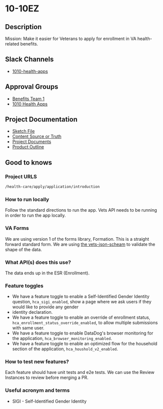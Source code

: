 # 10-10EZ

## Description

Mission: Make it easier for Veterans to apply for enrollment in VA health-related benefits.

## Slack Channels

- [1010-health-apps](https://slack.com/app_redirect?channel=CMJ2V70UV)

## Approval Groups

- [Benefits Team 1](https://github.com/orgs/department-of-veterans-affairs/teams/benefits-team-1-frontend)
- [1010 Health Apps](https://github.com/orgs/department-of-veterans-affairs/teams/1010-health-apps-frontend)

## Project Documentation

- [Sketch File](https://www.sketch.com/s/da85cf44-4503-4e98-834e-ff068b242ef6)
- [Content Source or Truth](https://github.com/department-of-veterans-affairs/va.gov-team/blob/master/products/caregivers/10-10EZ/10-10EZ-application-copy.md)
- [Project Documents](https://github.com/department-of-veterans-affairs/va.gov-team/tree/master/products/health-care/application/va-application)
- [Product Outline](https://github.com/department-of-veterans-affairs/va.gov-team/blob/master/teams/vsa/teams/health-benefits/healthcare-application/product-outline.md)

## Good to knows

### Project URLS

``` markdown
/health-care/apply/application/introduction
```

### How to run locally

Follow the standard directions to run the app. Vets API needs to be running in order to run the app locally.

### VA Forms

We are using version 1 of the forms library, Formation. This is a straight forward standard form. We are using [the vets-json-scheam](https://github.com/department-of-veterans-affairs/vets-json-schema) to validate the shape of the data.  

### What API(s) does this use?

The data ends up in the ESR (Enrollment).

### Feature toggles

* We have a feature toggle to enable a Self-Identified Gender Identity question, `hca_sigi_enabled`, show a page where we ask users if they would like to provide any gender
* identity declaration.
* We have a feature toggle to enable an override of enrollment status, `hca_enrollment_status_override_enabled`, to allow multiple submissions with same user.
* We have a feature toggle to enable DataDog's browser monitoring for the application, `hca_browser_monitoring_enabled`.
* We have a feature toggle to enable an optimized flow for the household section of the application, `hca_houshold_v2_enabled`.

### How to test new features?

Each feature should have unit tests and e2e tests. We can use the Review Instances to review before merging a PR.

### Useful acronym and terms

- SIGI - Self-Identified Gender Identity
